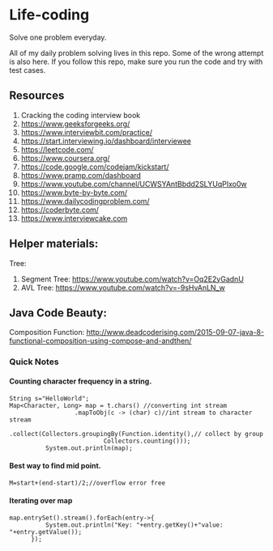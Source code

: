 # Life-coding
Solve one problem everyday. 

All of my daily problem solving lives in this repo. Some of the wrong 
attempt is also here. If you follow this repo, make sure you run the code and try
with test cases. 

## Resources
1. Cracking the coding interview book
2. https://www.geeksforgeeks.org/
3. https://www.interviewbit.com/practice/
4. https://start.interviewing.io/dashboard/interviewee
5. https://leetcode.com/
6. https://www.coursera.org/
7. https://code.google.com/codejam/kickstart/
8. https://www.pramp.com/dashboard
9. https://www.youtube.com/channel/UCWSYAntBbdd2SLYUqPIxo0w
10. https://www.byte-by-byte.com/
11. https://www.dailycodingproblem.com/
12. https://coderbyte.com/
13. https://www.interviewcake.com

## Helper materials: 

Tree:
    
   1. Segment Tree: https://www.youtube.com/watch?v=Oq2E2yGadnU
   2. AVL Tree: https://www.youtube.com/watch?v=-9sHvAnLN_w
   
## Java Code Beauty: 

Composition Function: http://www.deadcoderising.com/2015-09-07-java-8-functional-composition-using-compose-and-andthen/

### Quick Notes   
#### Counting character frequency in a string. 

 ```
 String s="HelloWorld";
 Map<Character, Long> map = t.chars() //converting int stream
                   .mapToObj(c -> (char) c)//int stream to character stream
                   .collect(Collectors.groupingBy(Function.identity(),// collect by group
                           Collectors.counting()));
           System.out.println(map);
  ```
 
      
#### Best way to find mid point. 
 ``` 
 M=start+(end-start)/2;//overflow error free

```
  
#### Iterating over map 
  ```
 map.entrySet().stream().forEach(entry->{
            System.out.println("Key: "+entry.getKey()+"value: "+entry.getValue());
        });
```
         
           